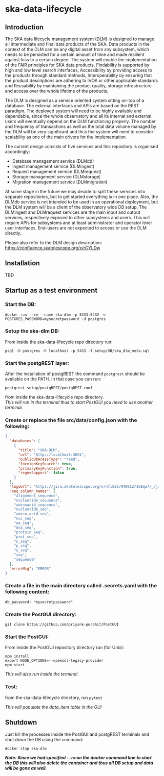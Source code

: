 # ska-data-lifecycle

## Introduction

The SKA data lifecycle management system (DLM) is designed to manage all intermediate and final data products of the SKA. Data products in the context of the DLM can be any digital asset from any subsystem, which needs to be persisted for a certain amount of time and made resilient against loss to a certain degree. The system will enable the implementation of the FAIR principles for SKA data products. Findability is supported by high and low level search interfaces, Accessibility by providing access to the products through standard methods, Interoperability by ensuring that the product descriptions are adhering to IVOA or other applicable standards and Reusability by maintaining the product quality, storage infrastructure and access over the whole lifetime of the products.

The DLM is designed as a service oriented system sitting on-top of a database. The external interfaces and APIs are based on the REST paradigm. The deployed system will need to be highly available and dependable, since the whole observatory and all its internal and external users will eventually depend on the DLM functioning properly. The number and frequency of transactions as well as the total data volume managed by the DLM will be very significant and thus the system will need to consider scalability as one of the main drivers for the implementation.

The current design consists of five services and this repository is organised accordingly:

- Database management service (DLMdb)
- Ingest management service (DLMingest)
- Request management service (DLMrequest)
- Storage management service (DLMstorage)
- Migration management service (DLMmigration)

At some stage in the future we may decide to split these services into separate repositories, but to get started everything is in one place. Also, the DLMdb service is not intended to be used in an operational deployment, but the DLM system will be a client of the observatory wide DB setup. The DLMingest and DLMrequest services are the main input and output services, respectively exposed to other subsystems and users. This will require APIs for subsystems and at least administrator and operator level user interfaces. End-users are not expected to access or use the DLM directly.

Please also refer to the DLM design description: https://confluence.skatelescope.org/x/rCYLDw

## Installation
TBD

## Startup as a test environment
### Start the DB:

`docker run --rm --name ska-dlm -p 5433:5432 -e POSTGRES_PASSWORD=mysecretpassword -d postgres`

### Setup the ska-dlm DB:
From inside the ska-data-lifecycle repo directory run:

`psql -U postgres -h localhost -p 5433 -f setup/DB/ska_dlm_meta.sql`

### Start the postgREST layer:
After the installation of postgREST the command `postgrest` should be available on the PATH. In that case you can run:

`postgrest setup/postgREST/postgREST.conf`

from inside the ska-data-lifecycle repo directory.\
_This will run in the terminal thus to start PostGUI you need to use another terminal._

### Create or replace the file src/data/config.json with the following:
```json
{
  "databases": [
    {
      "title": "SKA-DLM",
      "url": "http://localhost:3001",
      "publicDbAcessType": "read",
      "foreignKeySearch": true,
      "primaryKeyFunction": true,
      "regexSupport": false
    }
  ],
  "logoUrl": "https://jira.skatelescope.org/s/nfi585/940012/168qw7/_/jira-logo-scaled.png",
  "seq_column_names": [
    "alignment_sequence",
    "nucleotide_sequence",
    "aminoacid_sequence",
    "nucleotide_seq",
    "amino_acid_seq",
    "nuc_seq",
    "aa_seq",
    "dna_seq",
    "protein_seq",
    "prot_seq",
    "n_seq",
    "p_seq",
    "a_seq",
    "seq",
    "sequence"
  ],
  "errorMsg": "ERROR"
}
```

### Create a file in the main directory called .secrets.yaml with the following content:
`db_password: "mysecretpassword"`

### Create the PostGUI directory:
`git clone https://github.com/priyank-purohit/PostGUI`

### Start the PostGUI:
From inside the PostGUI repository directory run (for Unix):

`npm install`\
`export NODE_OPTIONS=--openssl-legacy-provider`\
`npm start`

_This will also run inside the terminal._

### Test:

from the ska-data-lifecycle directory, run `pytest`

_This will populate the data_item table in the GUI_

## Shutdown
Just kill the processes inside the PostGUI and postgREST terminals and shut down the DB using the command:

`docker stop ska-dlm`

**_Note: Since we had specified `--rm` on the docker command line to start the DB this will also delete the container and thus all DB setup and data will be gone as well._**